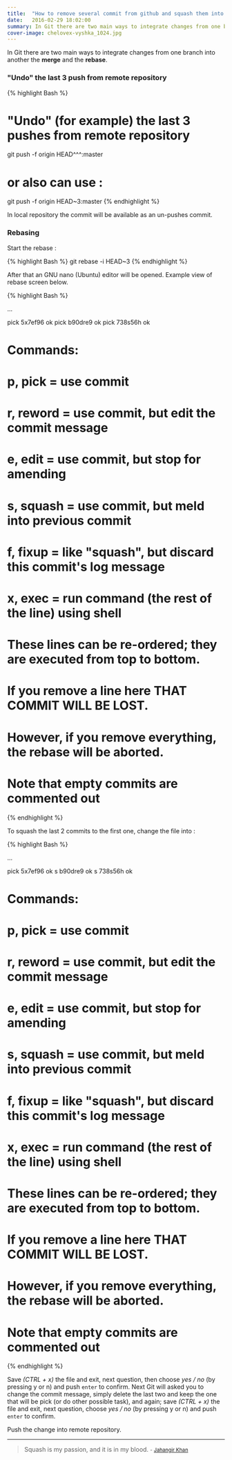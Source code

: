 ```yaml
---
title:  "How to remove several commit from github and squash them into one through rebase"
date:   2016-02-29 18:02:00
summary: In Git there are two main ways to integrate changes from one branch into another, the merge and the rebase.
cover-image: chelovex-vyshka_1024.jpg
---
```


In Git there are two main ways to integrate changes from one branch into another the __merge__ and the __rebase__.

### "Undo" the last 3 push from remote repository

{% highlight Bash %}
# "Undo" (for example) the last 3 pushes from remote repository
git push -f origin HEAD^^^:master

# or also can use :

git push -f origin HEAD~3:master
{% endhighlight %}

In local repository the commit will be available as an un-pushes commit.

### Rebasing

Start the rebase :

{% highlight Bash %}
git rebase -i HEAD~3
{% endhighlight %}

After that an GNU nano (Ubuntu) editor will be opened. Example view of rebase screen below.

{% highlight Bash %}

...

pick 5x7ef96 ok
pick b90dre9 ok
pick 738s56h ok

#
# Commands:
#  p, pick = use commit
#  r, reword = use commit, but edit the commit message
#  e, edit = use commit, but stop for amending
#  s, squash = use commit, but meld into previous commit
#  f, fixup = like "squash", but discard this commit's log message
#  x, exec = run command (the rest of the line) using shell
#
# These lines can be re-ordered; they are executed from top to bottom.
#
# If you remove a line here THAT COMMIT WILL BE LOST.
#
# However, if you remove everything, the rebase will be aborted.
#
# Note that empty commits are commented out
{% endhighlight %}

To squash the last 2 commits to the first one, change the file into :

{% highlight Bash %}

...

pick 5x7ef96 ok
s b90dre9 ok
s 738s56h ok

#
# Commands:
#  p, pick = use commit
#  r, reword = use commit, but edit the commit message
#  e, edit = use commit, but stop for amending
#  s, squash = use commit, but meld into previous commit
#  f, fixup = like "squash", but discard this commit's log message
#  x, exec = run command (the rest of the line) using shell
#
# These lines can be re-ordered; they are executed from top to bottom.
#
# If you remove a line here THAT COMMIT WILL BE LOST.
#
# However, if you remove everything, the rebase will be aborted.
#
# Note that empty commits are commented out
{% endhighlight %}

Save _(CTRL + x)_ the file and exit, next question, then choose _yes / no_ (by pressing y or n) and push `enter` to confirm. Next Git will asked you to change the commit message, simply delete the last two and keep the one that will be pick (or do other possible task), and again; save _(CTRL + x)_ the file and exit, next question, choose _yes / no_ (by pressing y or n) and push `enter` to confirm.

Push the change into remote repository.


---
> Squash is my passion, and it is in my blood.
> <small>- [Jahangir Khan](http://www.brainyquote.com/quotes/quotes/j/jahangirkh688618.html)</small>
